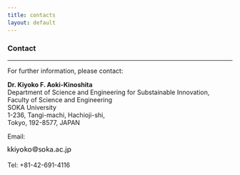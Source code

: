 ```yaml
---
title: contacts
layout: default
---
```

<!-- MAIN CONTENT -->
<div id="main_content_wrap" class="outer">
  <section id="main_content" class="inner">
  <h3>Contact</h3>
  <hr>
  <p id="registration">For further information, please contact:</p>
    <p><strong>Dr. Kiyoko F. Aoki-Kinoshita</strong><br>
    Department of Science and Engineering for Substainable Innovation,<br>
    Faculty of Science and Engineering<br>
    SOKA University<br>
    1-236, Tangi-machi, Hachioji-shi,<br>
    Tokyo, 192-8577, JAPAN</p
    <p>Email:</p><img class="contact" alt="contact" src="../images/contact_email.png">
    <p>Tel: +81-42-691-4116</p>
   
  </section>
</div>
